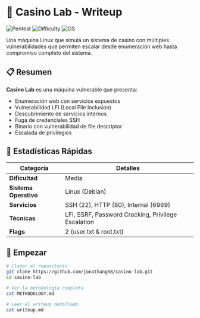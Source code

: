 # 🎰 Casino Lab - Writeup

![Pentest](https://img.shields.io/badge/Penetration-Test-red)
![Difficulty](https://img.shields.io/badge/Difficulty-Medium-orange)
![OS](https://img.shields.io/badge/OS-Linux-blue)

Una máquina Linux que simula un sistema de casino con múltiples vulnerabilidades que permiten escalar desde enumeración web hasta compromiso completo del sistema.

## 📋 Resumen

**Casino Lab** es una máquina vulnerable que presenta:
- Enumeración web con servicios expuestos
- Vulnerabilidad LFI (Local File Inclusion)
- Descubrimiento de servicios internos
- Fuga de credenciales SSH
- Binario con vulnerabilidad de file descriptor
- Escalada de privilegios

## 🎯 Estadísticas Rápidas

| Categoría | Detalles |
|-----------|----------|
| **Dificultad** | Media |
| **Sistema Operativo** | Linux (Debian) |
| **Servicios** | SSH (22), HTTP (80), Internal (6969) |
| **Técnicas** | LFI, SSRF, Password Cracking, Privilege Escalation |
| **Flags** | 2 (user.txt & root.txt) |

## 🚀 Empezar

```bash
# Clonar el repositorio
git clone https://github.com/jonathang88/casino-lab.git
cd casino-lab

# Ver la metodología completa
cat METHODOLOGY.md

# Leer el writeup detallado
cat writeup.md
